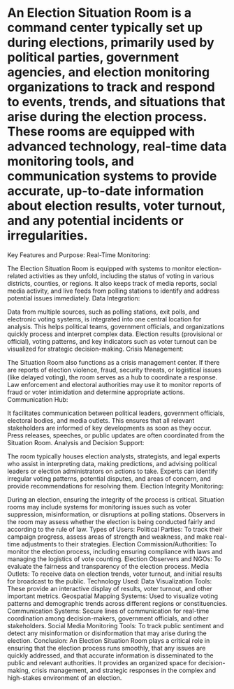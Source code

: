 # An Election Situation Room is a command center typically set up during elections, primarily used by political parties, government agencies, and election monitoring organizations to track and respond to events, trends, and situations that arise during the election process. These rooms are equipped with advanced technology, real-time data monitoring tools, and communication systems to provide accurate, up-to-date information about election results, voter turnout, and any potential incidents or irregularities.

Key Features and Purpose:
Real-Time Monitoring:

The Election Situation Room is equipped with systems to monitor election-related activities as they unfold, including the status of voting in various districts, counties, or regions.
It also keeps track of media reports, social media activity, and live feeds from polling stations to identify and address potential issues immediately.
Data Integration:

Data from multiple sources, such as polling stations, exit polls, and electronic voting systems, is integrated into one central location for analysis. This helps political teams, government officials, and organizations quickly process and interpret complex data.
Election results (provisional or official), voting patterns, and key indicators such as voter turnout can be visualized for strategic decision-making.
Crisis Management:

The Situation Room also functions as a crisis management center. If there are reports of election violence, fraud, security threats, or logistical issues (like delayed voting), the room serves as a hub to coordinate a response.
Law enforcement and electoral authorities may use it to monitor reports of fraud or voter intimidation and determine appropriate actions.
Communication Hub:

It facilitates communication between political leaders, government officials, electoral bodies, and media outlets. This ensures that all relevant stakeholders are informed of key developments as soon as they occur.
Press releases, speeches, or public updates are often coordinated from the Situation Room.
Analysis and Decision Support:

The room typically houses election analysts, strategists, and legal experts who assist in interpreting data, making predictions, and advising political leaders or election administrators on actions to take.
Experts can identify irregular voting patterns, potential disputes, and areas of concern, and provide recommendations for resolving them.
Election Integrity Monitoring:

During an election, ensuring the integrity of the process is critical. Situation rooms may include systems for monitoring issues such as voter suppression, misinformation, or disruptions at polling stations.
Observers in the room may assess whether the election is being conducted fairly and according to the rule of law.
Types of Users:
Political Parties: To track their campaign progress, assess areas of strength and weakness, and make real-time adjustments to their strategies.
Election Commission/Authorities: To monitor the election process, including ensuring compliance with laws and managing the logistics of vote counting.
Election Observers and NGOs: To evaluate the fairness and transparency of the election process.
Media Outlets: To receive data on election trends, voter turnout, and initial results for broadcast to the public.
Technology Used:
Data Visualization Tools: These provide an interactive display of results, voter turnout, and other important metrics.
Geospatial Mapping Systems: Used to visualize voting patterns and demographic trends across different regions or constituencies.
Communication Systems: Secure lines of communication for real-time coordination among decision-makers, government officials, and other stakeholders.
Social Media Monitoring Tools: To track public sentiment and detect any misinformation or disinformation that may arise during the election.
Conclusion:
An Election Situation Room plays a critical role in ensuring that the election process runs smoothly, that any issues are quickly addressed, and that accurate information is disseminated to the public and relevant authorities. It provides an organized space for decision-making, crisis management, and strategic responses in the complex and high-stakes environment of an election.
